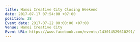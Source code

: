 ```yaml
---
title: Hanoi Creative City Closing Weekend
date: 2017-07-17 07:54:00 +07:00
position: 28
Event date: 2017-07-22 00:00:00 +07:00
Venue: Hanoi Creative City
Event URL: https://www.facebook.com/events/143014529610291/
---
```


